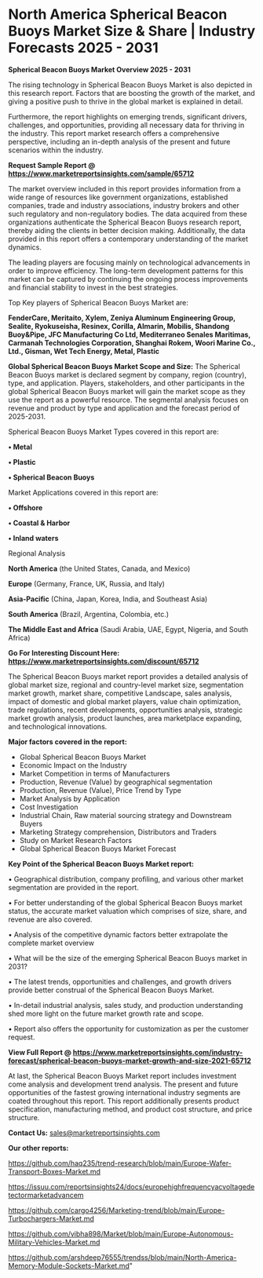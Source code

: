 # North America Spherical Beacon Buoys Market Size & Share | Industry Forecasts 2025 - 2031

<Strong> Spherical Beacon Buoys Market Overview 2025 - 2031</strong>

The rising technology in Spherical Beacon Buoys Market is also depicted in this research report. Factors that are boosting the growth of the market, and giving a positive push to thrive in the global market is explained in detail.

Furthermore, the report highlights on emerging trends, significant drivers, challenges, and opportunities, providing all necessary data for thriving in the industry. This report market research offers a comprehensive perspective, including an in-depth analysis of the present and future scenarios within the industry.

<strong>Request Sample Report @ <a href=https://www.marketreportsinsights.com/sample/65712>https://www.marketreportsinsights.com/sample/65712</a></strong>

The market overview included in this report provides information from a wide range of resources like government organizations, established companies, trade and industry associations, industry brokers and other such regulatory and non-regulatory bodies. The data acquired from these organizations authenticate the Spherical Beacon Buoys research report, thereby aiding the clients in better decision making. Additionally, the data provided in this report offers a contemporary understanding of the market dynamics.

The leading players are focusing mainly on technological advancements in order to improve efficiency. The long-term development patterns for this market can be captured by continuing the ongoing process improvements and financial stability to invest in the best strategies.

Top Key players of Spherical Beacon Buoys Market are:

<strong>FenderCare, Meritaito, Xylem, Zeniya Aluminum Engineering Group, Sealite, Ryokuseisha, Resinex, Corilla, Almarin, Mobilis, Shandong Buoy&Pipe, JFC Manufacturing Co Ltd, Mediterraneo Senales Maritimas, Carmanah Technologies Corporation, Shanghai Rokem, Woori Marine Co., Ltd., Gisman, Wet Tech Energy, Metal, Plastic</strong>

<strong><b>Global Spherical Beacon Buoys Market Scope and Size:</b></strong>
The Spherical Beacon Buoys market is declared segment by company, region (country), type, and application. Players, stakeholders, and other participants in the global Spherical Beacon Buoys market will gain the market scope as they use the report as a powerful resource. The segmental analysis focuses on revenue and product by type and application and the forecast period of 2025-2031.

Spherical Beacon Buoys Market Types covered in this report are:

<strong>• Metal

• Plastic

• Spherical Beacon Buoys</strong>

Market Applications covered in this report are:

<strong>• Offshore

• Coastal & Harbor

• Inland waters</strong> 

Regional Analysis

<strong>North America</strong> (the United States, Canada, and Mexico)

<strong>Europe</strong> (Germany, France, UK, Russia, and Italy)

<strong>Asia-Pacific</strong> (China, Japan, Korea, India, and Southeast Asia)

<strong>South America</strong> (Brazil, Argentina, Colombia, etc.)

<strong>The Middle East and Africa</strong> (Saudi Arabia, UAE, Egypt, Nigeria, and South Africa)

<strong>Go For Interesting Discount Here: <a href=https://www.marketreportsinsights.com/discount/65712>https://www.marketreportsinsights.com/discount/65712</a></strong>

The Spherical Beacon Buoys market report provides a detailed analysis of global market size, regional and country-level market size, segmentation market growth, market share, competitive Landscape, sales analysis, impact of domestic and global market players, value chain optimization, trade regulations, recent developments, opportunities analysis, strategic market growth analysis, product launches, area marketplace expanding, and technological innovations.

<strong><b>Major factors covered in the report:</b></strong>
<ul>
  <li>Global Spherical Beacon Buoys Market </li>
  <li>Economic Impact on the Industry</li>
  <li>Market Competition in terms of Manufacturers</li>
  <li>Production, Revenue (Value) by geographical segmentation</li>
  <li>Production, Revenue (Value), Price Trend by Type</li>
  <li>Market Analysis by Application</li>
  <li>Cost Investigation</li>
  <li>Industrial Chain, Raw material sourcing strategy and Downstream Buyers</li>
  <li>Marketing Strategy comprehension, Distributors and Traders</li>
  <li>Study on Market Research Factors</li>
  <li>Global Spherical Beacon Buoys Market Forecast</li>
</ul>

<strong><b>Key Point of the Spherical Beacon Buoys Market report:</b></strong>

• Geographical distribution, company profiling, and various other market segmentation are provided in the report.

• For better understanding of the global Spherical Beacon Buoys market status, the accurate market valuation which comprises of size, share, and revenue are also covered.

• Analysis of the competitive dynamic factors better extrapolate the complete market overview

• What will be the size of the emerging Spherical Beacon Buoys market in 2031?

• The latest trends, opportunities and challenges, and growth drivers provide better construal of the Spherical Beacon Buoys Market.

• In-detail industrial analysis, sales study, and production understanding shed more light on the future market growth rate and scope.

• Report also offers the opportunity for customization as per the customer request.

<strong><b>View Full Report @ <a href=https://www.marketreportsinsights.com/industry-forecast/spherical-beacon-buoys-market-growth-and-size-2021-65712>https://www.marketreportsinsights.com/industry-forecast/spherical-beacon-buoys-market-growth-and-size-2021-65712</a></b></strong>


At last, the Spherical Beacon Buoys Market report includes investment come analysis and development trend analysis. The present and future opportunities of the fastest growing international industry segments are coated throughout this report. This report additionally presents product specification, manufacturing method, and product cost structure, and price structure.

<strong>Contact Us:</strong>
sales@marketreportsinsights.com

<strong>Our other reports:</strong>

<a href=https://github.com/haq235/trend-research/blob/main/Europe-Wafer-Transport-Boxes-Market.md>https://github.com/haq235/trend-research/blob/main/Europe-Wafer-Transport-Boxes-Market.md</a>

<a href=https://issuu.com/reportsinsights24/docs/europehighfrequencyacvoltagedetectormarketadvancem>https://issuu.com/reportsinsights24/docs/europehighfrequencyacvoltagedetectormarketadvancem</a>

<a href=https://github.com/cargo4256/Marketing-trend/blob/main/Europe-Turbochargers-Market.md>https://github.com/cargo4256/Marketing-trend/blob/main/Europe-Turbochargers-Market.md</a>

<a href=https://github.com/vibha898/Market/blob/main/Europe-Autonomous-Military-Vehicles-Market.md>https://github.com/vibha898/Market/blob/main/Europe-Autonomous-Military-Vehicles-Market.md</a>

<a href=https://github.com/arshdeep76555/trendss/blob/main/North-America-Memory-Module-Sockets-Market.md>https://github.com/arshdeep76555/trendss/blob/main/North-America-Memory-Module-Sockets-Market.md</a>"
